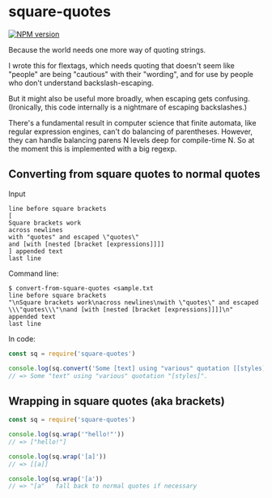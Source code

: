 # square-quotes
[![NPM version][npm-image]][npm-url]

Because the world needs one more way of quoting strings.

I wrote this for flextags, which needs quoting that doesn't seem like
"people" are being "cautious" with their "wording", and for use by
people who don't understand backslash-escaping.

But it might also be useful more broadly, when escaping gets
confusing. (Ironically, this code internally is a nightmare of
escaping backslashes.)

There's a fundamental result in computer science that finite automata,
like regular expression engines, can't do balancing of parentheses.
However, they can handle balancing parens N levels deep for
compile-time N. So at the moment this is implemented with a big
regexp.

## Converting from square quotes to normal quotes

Input
```plain
line before square brackets
[
Square brackets work
across newlines
with "quotes" and escaped \"quotes\"
and [with [nested [bracket [expressions]]]]
] appended text
last line
```
Command line:
```terminal
$ convert-from-square-quotes <sample.txt
line before square brackets
"\nSquare brackets work\nacross newlines\nwith \"quotes\" and escaped \\\"quotes\\\"\nand [with [nested [bracket [expressions]]]]\n" appended text
last line
```

In code:

```js
const sq = require('square-quotes')

console.log(sq.convert('Some [text] using "various" quotation [[styles]].'))
// => Some "text" using "various" quotation "[styles]".
```

## Wrapping in square quotes (aka brackets)

```js
const sq = require('square-quotes')

console.log(sq.wrap('"hello!"'))
// => ["hello!"]

console.log(sq.wrap('[a]'))
// => [[a]]

console.log(sq.wrap('[a'))
// => "[a"   fall back to normal quotes if necessary
```

[npm-image]: https://img.shields.io/npm/v/square-quotes.svg?style=flat-square
[npm-url]: https://npmjs.org/package/square-quotes
